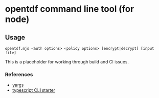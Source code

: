 # opentdf command line tool (for node)

## Usage

```
opentdf.mjs <auth options> <policy options> [encrypt|decrypt] [input file]
```

This is a placeholder for working through build and CI issues.

### References

- [yargs](http://yargs.js.org)
- [typescript CLI starter](https://github.com/khalidx/typescript-cli-starter)

